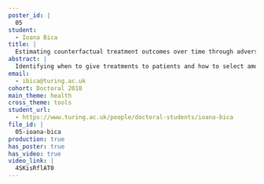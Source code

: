```yaml
---
poster_id: |
  05
student:
  - Ioana Bica
title: |
  Estimating counterfactual treatment outcomes over time through adversarially balanced representations
abstract: |
  Identifying when to give treatments to patients and how to select among treatments over time are important medical problems with few existing solutions. While clinical trials represent the gold standard for causal inference, they are expensive and have narrow inclusion criteria. Leveraging observational patient data represents a more viable alternative.The biggest challenge when estimating treatment effects over time from observational data involves correctly handling the bias from time-dependent confounders, covariates affected by past treatments which then influence future treatments and outcomes. We propose the Counterfactual Recurrent Network (CRN), a novel sequence-to-sequence model that leverages the recent advances in representation learning and domain adversarial training to overcome the problems of existing methods for causal inference over time. CRN constructs treatment invariant (balancing) representations at each timestep to break the association between patient history and treatment assignment and thus remove the bias from time-dependent confounders.We integrate balancing representations adversarial learning in a sequence-to-sequence architecture that estimates the counterfactual outcomes of a sequence of treatments in the future. Thus, CRN can be used to answer critical medical questions such as deciding when to give treatments, when to start and stop treatment regimes, but also how to select from multiple treatments over time. On a simulated model of tumour growth, with varying degrees of time-dependent confounding, we show how our model achieves lower error in estimating counterfactuals and in choosing the correct treatment and treatment timing than current state-of-the-art methods.
email:
  - ibica@turing.ac.uk
cohort: Doctoral 2018
main_theme: health
cross_theme: tools
student_url:
  - https://www.turing.ac.uk/people/doctoral-students/ioana-bica
file_id: |
  05-ioana-bica
production: true
has_poster: true
has_video: true
video_link: |
  4SKisRflAT0
---
```

